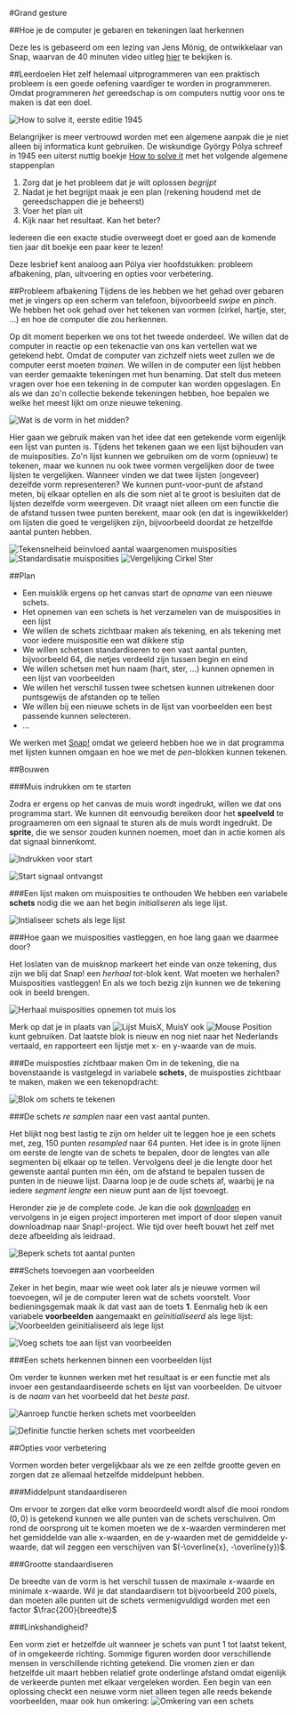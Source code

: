 #Grand gesture

##Hoe je de computer je gebaren en tekeningen laat herkennen

Deze les is gebaseerd om een lezing van Jens Mönig, de ontwikkelaar van Snap, waarvan de 40 minuten video uitleg [hier](https://www.youtube.com/watch?v=xk4wo7Yql-U) te bekijken is.

##Leerdoelen
Het zelf helemaal uitprogrammeren van een praktisch probleem is een goede oefening vaardiger te worden in programmeren. Omdat programmeren *het* gereedschap is om computers nuttig voor ons te maken is dat een doel.

![How to solve it, eerste editie 1945](images/HowToSolveIt.jpg)

Belangrijker is meer vertrouwd worden met een algemene aanpak die je niet alleen bij informatica kunt gebruiken. De wiskundige György Pólya schreef in 1945 een uiterst nuttig boekje [How to solve it](https://en.wikipedia.org/wiki/How_to_Solve_It) met het volgende algemene stappenplan

1. Zorg dat je het probleem dat je wilt oplossen *begrijpt*
2. Nadat je het begrijpt maak je een plan (rekening houdend met de gereedschappen die je beheerst)
3. Voer het plan uit
4. Kijk naar het resultaat. Kan het beter?

Iedereen die een exacte studie overweegt doet er goed aan de komende tien jaar dit boekje een paar keer te lezen!

Deze lesbrief kent analoog aan Pólya vier hoofdstukken: probleem afbakening, plan, uitvoering en opties voor verbetering.

##Probleem afbakening
Tijdens de les hebben we het gehad over gebaren met je vingers op een scherm van telefoon, bijvoorbeeld *swipe* en *pinch*. We hebben het ook gehad over het tekenen van vormen (cirkel, hartje, ster, …) en hoe de computer die zou herkennen.

Op dit moment beperken we ons tot het tweede onderdeel. We willen dat de computer in reactie op een tekenactie van ons kan vertellen wat we getekend hebt. Omdat de computer van zichzelf niets weet zullen we de computer eerst moeten *trainen*. We willen in de computer een lijst hebben van eerder gemaakte tekeningen met hun benaming. Dat stelt dus meteen vragen over hoe een tekening in de computer kan worden opgeslagen. En als we dan zo'n collectie bekende tekeningen hebben, hoe bepalen we welke het meest lijkt om onze nieuwe tekening.  

![Wat is de vorm in het midden?](images/raraWatishet.png)

Hier gaan we gebruik maken van het idee dat een getekende vorm eigenlijk een lijst van punten is. Tijdens het tekenen gaan we een lijst bijhouden van de muisposities. Zo'n lijst kunnen we gebruiken om de vorm (opnieuw) te tekenen, maar we kunnen nu ook twee vormen vergelijken door de twee lijsten te vergelijken. Wanneer vinden we dat twee lijsten (ongeveer) dezelfde vorm representeren? We kunnen punt-voor-punt de afstand meten, bij elkaar optellen en als die som niet al te groot is besluiten dat de lijsten dezelfde vorm weergeven. Dit vraagt niet alleen om een functie die de afstand tussen twee punten berekent, maar ook (en dat is ingewikkelder) om lijsten die goed te vergelijken zijn, bijvoorbeeld doordat ze hetzelfde aantal punten hebben.

![Tekensnelheid beïnvloed aantal waargenomen muisposities](images/tekenSnelheid.png)
![Standardisatie muisposities](images/vergelijkCirkels.png)
![Vergelijking Cirkel Ster](images/verschilSterCirkel.png)


##Plan

- Een muisklik ergens op het canvas start de *opname* van een nieuwe schets.
- Het opnemen van een schets is het verzamelen van de muisposities in een lijst
- We willen de schets zichtbaar maken als tekening, en als tekening met voor iedere muispositie een wat dikkere stip
- We willen schetsen standardiseren to een vast aantal punten, bijvoorbeeld 64, die netjes verdeeld zijn tussen begin en eind
- We willen schetsen met hun naam (hart, ster, …) kunnen opnemen in een lijst van voorbeelden
- We willen het verschil tussen twee schetsen kunnen uitrekenen door puntsgewijs de afstanden op te tellen
- We willen bij een nieuwe schets in de lijst van voorbeelden een best passende kunnen selecteren.
- … 

We werken met [Snap!](https://snap.berkeley.edu/run) omdat we geleerd hebben hoe we in dat programma met lijsten kunnen omgaan en hoe we met de *pen*-blokken kunnen tekenen.



##Bouwen

###Muis indrukken om te starten

Zodra er ergens op het canvas de muis wordt ingedrukt, willen we dat ons programma start. We kunnen dit eenvoudig bereiken door het **speelveld** te prograameren om een signaal te sturen als de muis wordt ingedrukt. De **sprite**, die we sensor zouden kunnen noemen, moet dan in actie komen als dat signaal binnenkomt.

![Indrukken voor start](images/indrukkenVoorStart.png)

![Start signaal ontvangst](images/startSignaalOntvangst.png)

###Een lijst maken om muisposities te onthouden
We hebben een variabele **schets** nodig die we aan het begin *initialiseren* als lege lijst. 

![Intialiseer schets als lege lijst](images/intialiseerSchetsAlsLegeLijst.png)


###Hoe gaan we muisposities vastleggen, en hoe lang gaan we daarmee door?

Het loslaten van de muisknop markeert het einde van onze tekening, dus zijn we blij dat Snap! een *herhaal tot*-blok kent. Wat moeten we herhalen? Muisposities vastleggen! En als we toch bezig zijn kunnen we de tekening ook in beeld brengen.

![Herhaal muisposities opnemen tot muis los](images/muispositiesOpnemenTotMuisIngedrukt.png)

Merk op dat je in plaats van ![Lijst MuisX, MuisY](images/lijstMuisXMuisY.png) ook ![Mouse Position](images/mousePosition.png) kunt gebruiken. Dat laatste blok is nieuw en nog niet naar het Nederlands vertaald, en rapporteert een lijstje met x- en y-waarde van de muis.

###De muisposties zichtbaar maken
Om in de tekening, die na bovenstaande is vastgelegd in variabele **schets**, de muisposties zichtbaar te maken, maken we een tekenopdracht:

![Blok om schets te tekenen](images/tekenSchetsMetPuntenBlok.png)

###De schets *re samplen* naar een vast aantal punten.

Het blijkt nog best lastig te zijn om helder uit te leggen hoe je een schets met, zeg, 150 punten *resampled* naar 64 punten. Het idee is in grote lijnen om eerste de lengte van de schets te bepalen, door de lengtes van alle segmenten bij elkaar op te tellen. Vervolgens deel je die lengte door het gewenste aantal punten min één, om de afstand te bepalen tussen de punten in de nieuwe lijst. Daarna loop je de oude schets af, waarbij je na iedere *segment lengte* een nieuw punt aan de lijst toevoegt.

Heronder zie je de complete code. Je kan die ook [downloaden](https://github.com/xota/grandGesture/images/beperkSchetsTotAantalPunten.xml) en vervolgens in je eigen project importeren met import of door slepen vanuit downloadmap naar Snap!-project. Wie tijd over heeft bouwt het zelf met deze afbeelding als leidraad.

![Beperk schets tot aantal punten](images/beperkSchetsTotAantalPunten.png)

###Schets toevoegen aan voorbeelden

Zeker in het begin, maar wie weet ook later als je nieuwe vormen wil toevoegen, wil je de computer leren wat de schets voorstelt. Voor bedieningsgemak maak ik dat vast aan de toets **1**.
Eenmalig heb ik een variabele **voorbeelden** aangemaakt en *geïnitialiseerd* als lege lijst: ![Voorbeelden geïnitialiseerd als lege lijst](images/intialiseerVoorbeeldenAlsLegeLijst.png)

![Voeg schets toe aan lijst van voorbeelden](images/schetsToevoegenAanVoorbeelden.png)

###Een schets herkennen binnen een voorbeelden lijst

Om verder te kunnen werken met het resultaat is er een functie met als invoer een gestandaardiseerde schets en lijst van voorbeelden. De uitvoer is de *naam* van het voorbeeld dat het *beste past*.

![Aanroep functie herken schets met voorbeelden](images/functieAanroepHerkenSchets.png)

![Definitie functie herken schets met voorbeelden](images/schetsOpzoekenInVoorbeelden.png)


##Opties voor verbetering

Vormen worden beter vergelijkbaar als we ze een zelfde grootte geven en zorgen dat ze allemaal hetzelfde middelpunt hebben.

###Middelpunt standaardiseren
 
Om ervoor te zorgen dat elke vorm beoordeeld wordt alsof die mooi rondom $(0, 0)$ is getekend kunnen we alle punten van de schets verschuiven. Om rond de oorsprong uit te komen moeten we de x-waarden verminderen met het gemiddelde van alle x-waarden, en de y-waarden met de gemiddelde y-waarde, dat wil zeggen een verschijven van $(-\overline{x}, -\overline{y})$.

###Grootte standaardiseren

De breedte van de vorm is het verschil tussen de maximale x-waarde en minimale x-waarde. Wil je dat standaardisern tot bijvoorbeeld 200 pixels, dan moeten alle punten uit de schets vermenigvuldigd worden met een factor $\frac{200}{breedte}$

###Linkshandigheid?

Een vorm ziet er hetzelfde uit wanneer je schets van punt 1 tot laatst tekent, of in omgekeerde richting. Sommige figuren worden door verschillende mensen in verschillende richting getekend. Die vromen zien er dan hetzelfde uit maart hebben relatief grote onderlinge afstand omdat eigenlijk de verkeerde punten met elkaar vergeleken worden. Een begin van een oplossing checkt een neiuwe vorm niet alleen tegen alle reeds bekende voorbeelden, maar ook hun omkering:
![Omkering van een schets](images/omkeringSchets.png)

